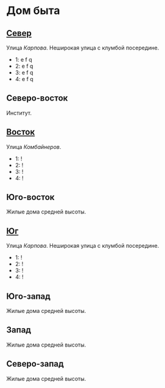 # Дом быта

## [Север](./540060.md)

Улица *Карпова*.
Неширокая улица с клумбой посередине.

* 1:    e   f   q
* 2:    e   f   q
* 3:    e   f   q
* 4:    e   f   q

## Северо-восток

Институт.

## [Восток](./550065.md)

Улица *Комбайнеров*.

* 1:    !
* 2:    !
* 3:    !
* 4:    !

## Юго-восток

Жилые дома средней высоты.

## [Юг](./540070.md)

Улица *Карпова*.
Неширокая улица с клумбой посередине.

* 1:    !
* 2:    !
* 3:    !
* 4:    !

## Юго-запад

Жилые дома средней высоты.

## Запад

Жилые дома средней высоты.

## Северо-запад

Жилые дома средней высоты.
